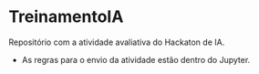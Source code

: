 # TreinamentoIA
Repositório com a atividade avaliativa do Hackaton de IA.

* As regras para o envio da atividade estão dentro do Jupyter.
